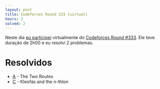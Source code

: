 ```yaml
---
layout: post
title: Codeforces Round 333 (virtual)
hours: 2
solved: 2
---
```


Neste dia [eu participei](http://codeforces.com/submissions/victorsenam/contest/601) virtualmente do [Codeforces Round #333](http://codeforces.com/contest/601). Ele teve duração de 2h00 e eu resolvi 2 problemas.

# Resolvidos
- [A](http://codeforces.com/contest/601/problem/A) - The Two Routes
- [C](http://codeforces.com/contest/601/problem/C) - Kleofás and the n-thlon
